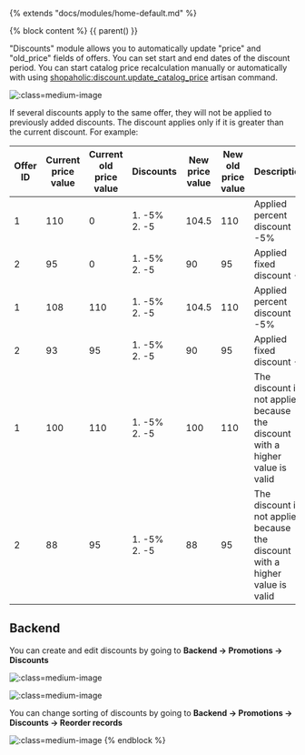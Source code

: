 {% extends "docs/modules/home-default.md" %}

{% block content %}
{{ parent() }}

"Discounts" module allows you to automatically update "price" and "old_price" fields of offers.
You can set start and end dates of the discount period.
You can start catalog price recalculation manually or automatically with using [shopaholic:discount.update_catalog_price](/artisan-commands/home#shopaholicdiscountupdate_catalog_price) artisan command.

![](./../../assets/images/backend-discount-3.png ':class=medium-image')

If several discounts apply to the same offer, they will not be applied to previously added discounts. The discount applies only if it is greater than the current discount.
For example:

|Offer ID|Current price value|Current old price value|Discounts|New price value|New old price value|Description|
|---|---|---|---|---|---|---|
|1|110|0|1. -5%<br>2. -5|104.5|110|Applied percent discount -5%|
|2|95|0|1. -5%<br>2. -5|90|95|Applied fixed discount -5|
|1|108|110|1. -5%<br>2. -5|104.5|110|Applied percent discount -5%|
|2|93|95|1. -5%<br>2. -5|90|95|Applied fixed discount -5|
|1|100|110|1. -5%<br>2. -5|100|110|The discount is not applied because the discount with a higher value is valid|
|2|88|95|1. -5%<br>2. -5|88|95|The discount is not applied because the discount with a higher value is valid|

## Backend

You can create and edit discounts by going to **Backend -> Promotions -> Discounts**

![](./../../assets/images/backend-discount-1.png ':class=medium-image')

![](./../../assets/images/backend-discount-4.png ':class=medium-image')

You can change sorting of discounts by going to **Backend -> Promotions -> Discounts -> Reorder records**

![](./../../assets/images/backend-discount-2.png ':class=medium-image')
{% endblock %}
